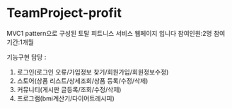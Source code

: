 # TeamProject-profit
MVC1 pattern으로 구성된 토탈 피트니스 서비스 웹페이지 입니다
참여인원:2명
참여기간:1개월

기능구현 담당 :
1) 로그인(로그인 오류/가입정보 찾기/회원가입/회원정보수정)
2) 스토어(상품 리스트/상세조회/상품 등록/수정/삭제)
3) 커뮤니티(게시판 글등록/조회/수정/삭제)
4) 프로그램(bmi계산기/다이어트레시피)
